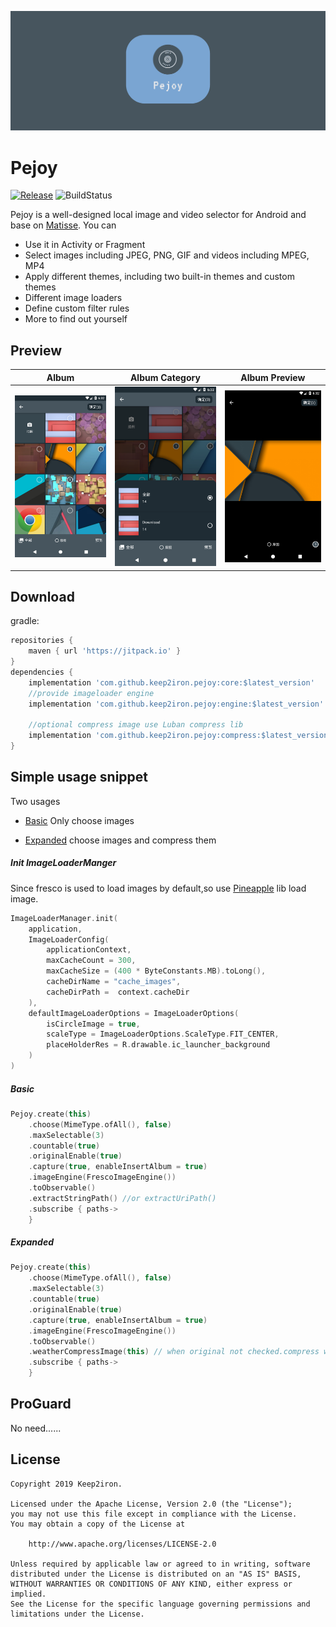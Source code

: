 ![Image](/image/banner.png)

# Pejoy
[![Release](https://jitpack.io/v/keep2iron/pejoy.svg)](https://jitpack.io/v/#keep2iron/pejoy) ![BuildStatus](https://travis-ci.org/keep2iron/pejoy.svg?branch=master)

Pejoy is a well-designed local image and video selector for Android and base on [Matisse](https://github.com/zhihu/Matisse). You can  
- Use it in Activity or Fragment
- Select images including JPEG, PNG, GIF and videos including MPEG, MP4 
- Apply different themes, including two built-in themes and custom themes
- Different image loaders
- Define custom filter rules
- More to find out yourself

## Preview
|Album							 |Album Category				     |Album Preview						|                                  
|:------------------------------:|:---------------------------------:|:--------------------------------:|
|![](image/Screenshot1.png)      | ![](image/Screenshot2.png)        |![](image/Screenshot3.png)        |

## Download

gradle:
```groovy
repositories {
	maven { url 'https://jitpack.io' }
}
dependencies {
    implementation 'com.github.keep2iron.pejoy:core:$latest_version'
	//provide imageloader engine
    implementation 'com.github.keep2iron.pejoy:engine:$latest_version'

    //optional compress image use Luban compress lib
    implementation 'com.github.keep2iron.pejoy:compress:$latest_version'
}
```

## Simple usage snippet
Two usages
- [Basic](#Basic)
  Only choose images

- [Expanded](#Expanded)
  choose images and compress them 

##### Init ImageLoaderManger

Since fresco is used to load images by default,so use [Pineapple](https://github.com/keep2iron/pineapple) lib load image.

```kotlin
ImageLoaderManager.init(
    application,
    ImageLoaderConfig(
        applicationContext,
        maxCacheCount = 300,									
        maxCacheSize = (400 * ByteConstants.MB).toLong(),
		cacheDirName = "cache_images",
		cacheDirPath =  context.cacheDir
    ),
    defaultImageLoaderOptions = ImageLoaderOptions(
        isCircleImage = true,
        scaleType = ImageLoaderOptions.ScaleType.FIT_CENTER,
        placeHolderRes = R.drawable.ic_launcher_background
    )
)
```

##### Basic

```kotlin
Pejoy.create(this)
    .choose(MimeType.ofAll(), false)
    .maxSelectable(3)
    .countable(true)
    .originalEnable(true)
    .capture(true, enableInsertAlbum = true)
    .imageEngine(FrescoImageEngine())
    .toObservable()
    .extractStringPath() //or extractUriPath()
    .subscribe { paths->
    }
```

##### Expanded

````kotlin
Pejoy.create(this)
    .choose(MimeType.ofAll(), false)
    .maxSelectable(3)
    .countable(true)
    .originalEnable(true)
    .capture(true, enableInsertAlbum = true)
    .imageEngine(FrescoImageEngine())
    .toObservable()
    .weatherCompressImage(this) // when original not checked.compress will execute.
    .subscribe { paths->
    }
````

## ProGuard

No need......

## License

	Copyright 2019 Keep2iron.
	
	Licensed under the Apache License, Version 2.0 (the "License");
	you may not use this file except in compliance with the License.
	You may obtain a copy of the License at
	
	    http://www.apache.org/licenses/LICENSE-2.0
	
	Unless required by applicable law or agreed to in writing, software
	distributed under the License is distributed on an "AS IS" BASIS,
	WITHOUT WARRANTIES OR CONDITIONS OF ANY KIND, either express or implied.
	See the License for the specific language governing permissions and
	limitations under the License.

